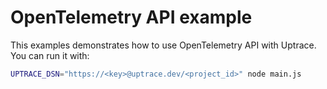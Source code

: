 # OpenTelemetry API example

This examples demonstrates how to use OpenTelemetry API with Uptrace. You can run it with:

```bash
UPTRACE_DSN="https://<key>@uptrace.dev/<project_id>" node main.js
```
